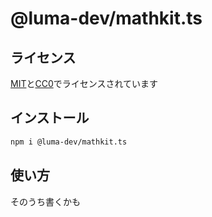 # @luma-dev/mathkit.ts

## ライセンス

[MIT](https://github.com/luma-dev/mathkit.ts?tab=MIT-2-ov-file)と[CC0](https://github.com/luma-dev/mathkit.ts?tab=CC0-1.0-1-ov-file)でライセンスされています

## インストール

```bash
npm i @luma-dev/mathkit.ts
```

## 使い方

そのうち書くかも
